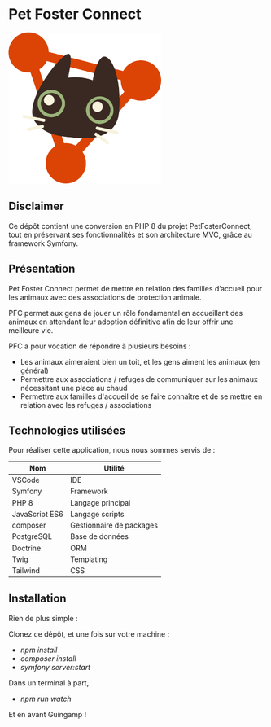 # Pet Foster Connect

<img src="./public/images/logo.svg" alt="Logo de PetFosterConnect" width="300"/>

## Disclaimer

Ce dépôt contient une conversion en PHP 8 du projet PetFosterConnect, tout en préservant ses fonctionnalités et son architecture MVC, grâce au framework Symfony.

## Présentation

Pet Foster Connect permet de mettre en relation des familles d’accueil pour les animaux avec des associations de protection animale.

PFC permet aux gens de jouer un rôle fondamental en accueillant des animaux en attendant leur adoption définitive afin de leur offrir une meilleure vie.

PFC a pour vocation de répondre à plusieurs besoins :

- Les animaux aimeraient bien un toit, et les gens aiment les animaux (en général)
- Permettre aux associations / refuges de communiquer sur les animaux nécessitant une place au chaud
- Permettre aux familles d'accueil de se faire connaître et de se mettre en relation avec les refuges / associations

## Technologies utilisées

Pour réaliser cette application, nous nous sommes servis de :

|   **Nom**      |     **Utilité**   |
| -------------- | ----------------- |
| VSCode | IDE |
| Symfony | Framework |
| PHP 8 | Langage principal |
| JavaScript ES6 | Langage scripts |
| composer | Gestionnaire de packages |
| PostgreSQL | Base de données |
| Doctrine| ORM |
| Twig | Templating |
| Tailwind | CSS |

## Installation

Rien de plus simple :

Clonez ce dépôt, et une fois sur votre machine :

- *npm install*
- *composer install*
- *symfony server:start*

Dans un terminal à part,

- *npm run watch*

Et en avant Guingamp !
